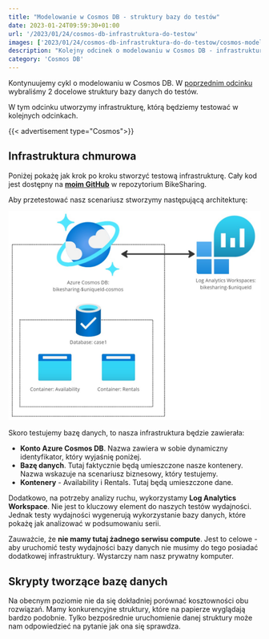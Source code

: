 ```yaml
---
title: "Modelowanie w Cosmos DB - struktury bazy do testów"
date: 2023-01-24T09:59:30+01:00
url: '/2023/01/24/cosmos-db-infrastruktura-do-testow'
images: ['2023/01/24/cosmos-db-infrastruktura-do-do-testow/cosmos-modeling.jpg']
description: "Kolejny odcinek o modelowaniu w Cosmos DB - infrastruktura do testów"
category: 'Cosmos DB'
---
```


Kontynuujemy cykl o modelowaniu w Cosmos DB. W [poprzednim odcinku](/2022/12/14/cosmos-db-struktury-bazy-do-testów/) wybraliśmy 2 docelowe struktury bazy danych do testów.

W tym odcinku utworzymy infrastrukturę, którą będziemy testować w kolejnych odcinkach.

{{< advertisement type="Cosmos">}}

## Infrastruktura chmurowa

Poniżej pokażę jak krok po kroku stworzyć testową infrastrukturę. Cały kod jest dostępny na [**moim GitHub**](https://github.com/rmaziarka/BikeSharing/tree/master/BikeSharing.Infrastructure) w repozytorium BikeSharing.

Aby przetestować nasz scenariusz stworzymy następującą architekturę:

[![](infrastructure.jpg)](infrastructure.jpg)

Skoro testujemy bazę danych, to nasza infrastruktura będzie zawierała:

- **Konto Azure Cosmos DB**. Nazwa zawiera w sobie dynamiczny identyfikator, który wyjaśnię poniżej. 
- **Bazę danych**. Tutaj faktycznie będą umieszczone nasze kontenery. Nazwa wskazuje na scenariusz biznesowy, który testujemy.
- **Kontenery** - Availability i Rentals. Tutaj będą umieszczone dane.

Dodatkowo, na potrzeby analizy ruchu, wykorzystamy **Log Analytics Workspace**. Nie jest to kluczowy element do naszych testów wydajności. Jednak testy wydajności wygenerują wykorzystanie bazy danych, które pokażę jak analizować w podsumowaniu serii. 

Zauważcie, że **nie mamy tutaj żadnego serwisu compute**. Jest to celowe - aby uruchomić testy wydajności bazy danych nie musimy do tego posiadać dodatkowej infrastruktury. Wystarczy nam nasz prywatny komputer.

## Skrypty tworzące bazę danych

Na obecnym poziomie nie da się dokładniej porównać kosztowności obu rozwiązań. Mamy konkurencyjne struktury, które na papierze wyglądają bardzo podobnie. Tylko bezpośrednie uruchomienie danej struktury może nam odpowiedzieć na pytanie jak ona się sprawdza.

```console

```


